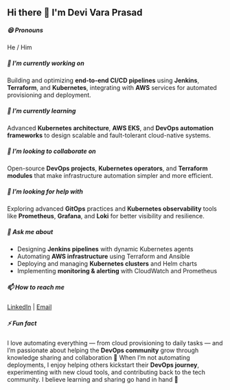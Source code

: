 ## Hi there 👋 I'm Devi Vara Prasad  
##### 😄 Pronouns  
He / Him  
##### 🔭 I’m currently working on  
Building and optimizing **end-to-end CI/CD pipelines** using **Jenkins**, **Terraform**, and **Kubernetes**, integrating with **AWS** services for automated provisioning and deployment.
##### 🌱 I’m currently learning  
Advanced **Kubernetes architecture**, **AWS EKS**, and **DevOps automation frameworks** to design scalable and fault-tolerant cloud-native systems.
##### 👯 I’m looking to collaborate on  
Open-source **DevOps projects**, **Kubernetes operators**, and **Terraform modules** that make infrastructure automation simpler and more efficient.
##### 🤔 I’m looking for help with  
Exploring advanced **GitOps** practices and **Kubernetes observability** tools like **Prometheus**, **Grafana**, and **Loki** for better visibility and resilience.
##### 💬 Ask me about  
- Designing **Jenkins pipelines** with dynamic Kubernetes agents  
- Automating **AWS infrastructure** using Terraform and Ansible  
- Deploying and managing **Kubernetes clusters** and Helm charts  
- Implementing **monitoring & alerting** with CloudWatch and Prometheus  
##### 📫 How to reach me  
[LinkedIn](https://www.linkedin.com/in/jamidvp/) | [Email](mailto:jamidvp@gmail.com)
##### ⚡ Fun fact  
I love automating everything — from cloud provisioning to daily tasks — and I’m passionate about helping the **DevOps community** grow through knowledge sharing and collaboration 🚀
When I’m not automating deployments, I enjoy helping others kickstart their **DevOps journey**, experimenting with new cloud tools, and contributing back to the tech community. I believe learning and sharing go hand in hand 🚀  

